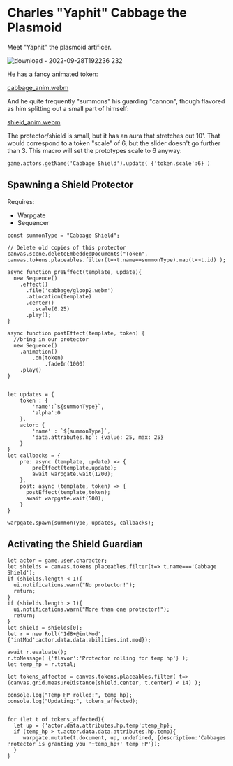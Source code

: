 # Charles "Yaphit" Cabbage the Plasmoid 

Meet "Yaphit" the plasmoid artificer.

![download - 2022-09-28T192236 232](https://user-images.githubusercontent.com/8543541/193375565-dc525180-45ca-40eb-9af1-0514e7716bd4.png)

He has a fancy animated token:

[cabbage_anim.webm](https://user-images.githubusercontent.com/8543541/193375708-0ca3368d-6ca3-4a7e-805b-4495b8922eb2.webm)

And he quite frequently "summons" his guarding "cannon", though flavored as him splitting out a small part of himself:

[shield_anim.webm](https://user-images.githubusercontent.com/8543541/193375763-1663fa6b-3786-4901-aebf-96ebc8a13a04.webm)

The protector/shield is small, but it has an aura that stretches out 10'. That would correspond to a token "scale" of 6, but the slider doesn't go further than 3. This macro will set the prototypes scale to 6 anyway:
```JS
game.actors.getName('Cabbage Shield').update( {'token.scale':6} )
```


## Spawning a Shield Protector
Requires:
  * Warpgate
  * Sequencer

```JS
const summonType = "Cabbage Shield";

// Delete old copies of this protector
canvas.scene.deleteEmbeddedDocuments("Token", canvas.tokens.placeables.filter(t=>t.name==summonType).map(t=>t.id) );

async function preEffect(template, update){
  new Sequence()
    .effect()
      .file('cabbage/gloop2.webm')
      .atLocation(template)
      .center()      
        .scale(0.25)
      .play();
}

async function postEffect(template, token) {
  //bring in our protector
  new Sequence()
    .animation()
        .on(token)
            .fadeIn(1000)
    .play()
}


let updates = {
    token : {
        'name':`${summonType}`,
        'alpha':0
    },
    actor: {
        'name' : `${summonType}`,
        'data.attributes.hp': {value: 25, max: 25}
    }
}
let callbacks = {
    pre: async (template, update) => {
        preEffect(template,update);
        await warpgate.wait(1200);
    },
    post: async (template, token) => {
      postEffect(template,token);
      await warpgate.wait(500);
    }
}

warpgate.spawn(summonType, updates, callbacks);
```

## Activating the Shield Guardian
```JS
let actor = game.user.character;
let shields = canvas.tokens.placeables.filter(t=> t.name==='Cabbage Shield');
if (shields.length < 1){ 
  ui.notifications.warn("No protector!"); 
  return;
}
if (shields.length > 1){
  ui.notifications.warn("More than one protector!"); 
  return;
}
let shield = shields[0];
let r = new Roll('1d8+@intMod', {'intMod':actor.data.data.abilities.int.mod});

await r.evaluate();
r.toMessage( {'flavor':'Protector rolling for temp hp'} );
let temp_hp = r.total;

let tokens_affected = canvas.tokens.placeables.filter( t=>(canvas.grid.measureDistance(shield.center, t.center) < 14) );

console.log("Temp HP rolled:", temp_hp);
console.log("Updating:", tokens_affected);


for (let t of tokens_affected){
  let up = {'actor.data.attributes.hp.temp':temp_hp};
  if (temp_hp > t.actor.data.data.attributes.hp.temp){    
     warpgate.mutate(t.document, up, undefined, {description:'Cabbages Protector is granting you '+temp_hp+' temp HP'});
  }
}
```
